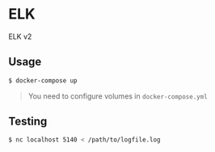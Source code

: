 # ELK

ELK v2

## Usage
```sh
$ docker-compose up
```
> You need to configure volumes in `docker-compose.yml`

## Testing
```sh
$ nc localhost 5140 < /path/to/logfile.log
```
